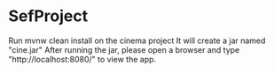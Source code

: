 # SefProject

Run mvnw clean install on the cinema project
It will create a jar named "cine.jar"
After running the jar, please open a browser and type "http://localhost:8080/" to view the app.
